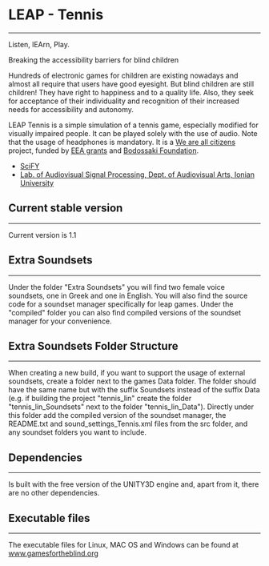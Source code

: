 # LEAP - Tennis
--------------------
Listen, lEArn, Play.

Breaking the accessibility barriers for blind children

Hundreds of electronic games for children are existing nowadays and almost all require that users have good eyesight. But blind children are still children! They have right to happiness and to a quality life. Also, they seek for acceptance of their individuality and recognition of their increased needs for accessibility and autonomy.

LEAP Tennis is a simple simulation of a tennis game, especially modified for visually impaired people. It can be played solely with the use of audio. Note that the usage of headphones is mandatory. It is a [We are all citizens](http://www.weareallcitizens.gr/index_en.html) project, funded by [EEA grants](http://eeagrants.org) and [Bodossaki Foundation](http://www.bodossaki.gr/en/home). 

* [SciFY](http://www.scify.gr/site/en/)
* [Lab. of Audiovisual Signal Processing, Dept. of Audiovisual Arts, Ionian University](http://epoasi.eu/en/)

## Current stable version
-------------------------
Current version is 1.1

## Extra Soundsets
------------------
Under the folder "Extra Soundsets" you will find two female voice soundsets, one in Greek and one in English. You will also find the source code for a soundset manager specifically for leap games. Under the "compiled" folder you can also find compiled versions of the soundset manager for your convenience.

## Extra Soundsets Folder Structure
-----------------------------------
When creating a new build, if you want to support the usage of external soundsets, create a folder next to the games Data folder. The folder should have the same name but with the suffix Soundsets instead of the suffix Data (e.g. if building the project "tennis_lin" create the folder "tennis_lin_Soundsets" next to the folder "tennis_lin_Data"). Directly under this folder add the compiled version of the soundset manager, the README.txt and sound_settings_Tennis.xml files from the src folder, and any soundset folders you want to include.

## Dependencies
---------------
Is built with the free version of the UNITY3D engine and, apart from it, there are no other dependencies.

## Executable files
-------------------
The executable files for Linux, MAC OS and Windows can be found at www.gamesfortheblind.org
